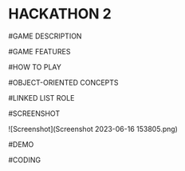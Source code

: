 # HACKATHON 2

#GAME DESCRIPTION




#GAME FEATURES




#HOW TO PLAY



#OBJECT-ORIENTED CONCEPTS




#LINKED LIST ROLE




#SCREENSHOT

![Screenshot](Screenshot 2023-06-16 153805.png)



#DEMO



#CODING
